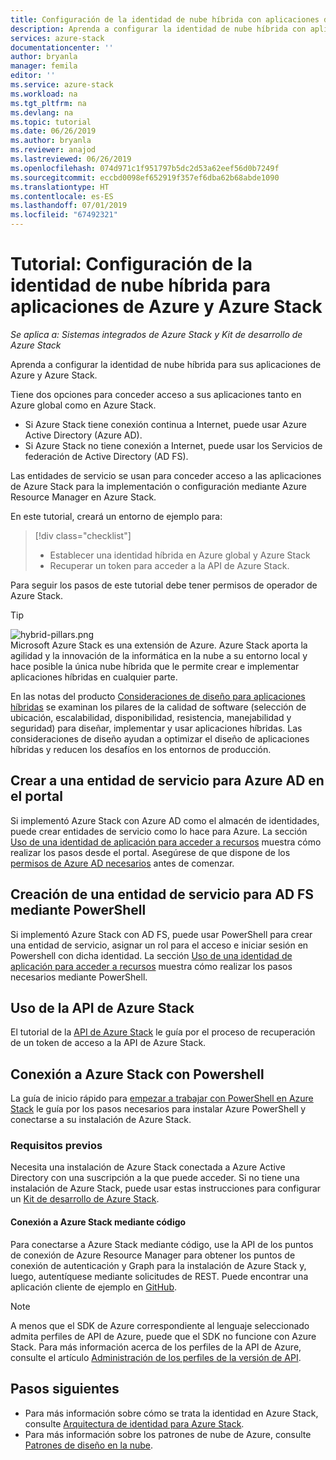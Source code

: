 ```yaml
---
title: Configuración de la identidad de nube híbrida con aplicaciones de Azure y Azure Stack | Microsoft Docs
description: Aprenda a configurar la identidad de nube híbrida con aplicaciones de Azure y Azure Stack.
services: azure-stack
documentationcenter: ''
author: bryanla
manager: femila
editor: ''
ms.service: azure-stack
ms.workload: na
ms.tgt_pltfrm: na
ms.devlang: na
ms.topic: tutorial
ms.date: 06/26/2019
ms.author: bryanla
ms.reviewer: anajod
ms.lastreviewed: 06/26/2019
ms.openlocfilehash: 074d971c1f951797b5dc2d53a62eef56d0b7249f
ms.sourcegitcommit: eccbd0098ef652919f357ef6dba62b68abde1090
ms.translationtype: HT
ms.contentlocale: es-ES
ms.lasthandoff: 07/01/2019
ms.locfileid: "67492321"
---
```

# <a name="tutorial-configure-hybrid-cloud-identity-for-azure-and-azure-stack-applications"></a>Tutorial: Configuración de la identidad de nube híbrida para aplicaciones de Azure y Azure Stack

*Se aplica a: Sistemas integrados de Azure Stack y Kit de desarrollo de Azure Stack*

Aprenda a configurar la identidad de nube híbrida para sus aplicaciones de Azure y Azure Stack.

Tiene dos opciones para conceder acceso a sus aplicaciones tanto en Azure global como en Azure Stack.

 * Si Azure Stack tiene conexión continua a Internet, puede usar Azure Active Directory (Azure AD).
 * Si Azure Stack no tiene conexión a Internet, puede usar los Servicios de federación de Active Directory (AD FS).

Las entidades de servicio se usan para conceder acceso a las aplicaciones de Azure Stack para la implementación o configuración mediante Azure Resource Manager en Azure Stack.

En este tutorial, creará un entorno de ejemplo para:

> [!div class="checklist"]
> - Establecer una identidad híbrida en Azure global y Azure Stack
> - Recuperar un token para acceder a la API de Azure Stack.

Para seguir los pasos de este tutorial debe tener permisos de operador de Azure Stack.

> [!Tip]  
> ![hybrid-pillars.png](./media/azure-stack-solution-cloud-burst/hybrid-pillars.png)  
> Microsoft Azure Stack es una extensión de Azure. Azure Stack aporta la agilidad y la innovación de la informática en la nube a su entorno local y hace posible la única nube híbrida que le permite crear e implementar aplicaciones híbridas en cualquier parte.  
> 
> En las notas del producto [Consideraciones de diseño para aplicaciones híbridas](https://aka.ms/hybrid-cloud-applications-pillars) se examinan los pilares de la calidad de software (selección de ubicación, escalabilidad, disponibilidad, resistencia, manejabilidad y seguridad) para diseñar, implementar y usar aplicaciones híbridas. Las consideraciones de diseño ayudan a optimizar el diseño de aplicaciones híbridas y reducen los desafíos en los entornos de producción.


## <a name="create-a-service-principal-for-azure-ad-in-the-portal"></a>Crear a una entidad de servicio para Azure AD en el portal

Si implementó Azure Stack con Azure AD como el almacén de identidades, puede crear entidades de servicio como lo hace para Azure. La sección [Uso de una identidad de aplicación para acceder a recursos](../operator/azure-stack-create-service-principals.md#manage-an-azure-ad-service-principal) muestra cómo realizar los pasos desde el portal. Asegúrese de que dispone de los [permisos de Azure AD necesarios](/azure/azure-resource-manager/resource-group-create-service-principal-portal#required-permissions) antes de comenzar.

## <a name="create-a-service-principal-for-ad-fs-using-powershell"></a>Creación de una entidad de servicio para AD FS mediante PowerShell

Si implementó Azure Stack con AD FS, puede usar PowerShell para crear una entidad de servicio, asignar un rol para el acceso e iniciar sesión en Powershell con dicha identidad. La sección [Uso de una identidad de aplicación para acceder a recursos](../operator/azure-stack-create-service-principals.md#manage-an-ad-fs-service-principal) muestra cómo realizar los pasos necesarios mediante PowerShell.

## <a name="using-the-azure-stack-api"></a>Uso de la API de Azure Stack

El tutorial de la [API de Azure Stack](azure-stack-rest-api-use.md) le guía por el proceso de recuperación de un token de acceso a la API de Azure Stack.

## <a name="connect-to-azure-stack-using-powershell"></a>Conexión a Azure Stack con Powershell

La guía de inicio rápido para [empezar a trabajar con PowerShell en Azure Stack](../operator/azure-stack-powershell-install.md) le guía por los pasos necesarios para instalar Azure PowerShell y conectarse a su instalación de Azure Stack.

### <a name="prerequisites"></a>Requisitos previos

Necesita una instalación de Azure Stack conectada a Azure Active Directory con una suscripción a la que puede acceder. Si no tiene una instalación de Azure Stack, puede usar estas instrucciones para configurar un [Kit de desarrollo de Azure Stack](../asdk/asdk-install.md).

#### <a name="connect-to-azure-stack-using-code"></a>Conexión a Azure Stack mediante código

Para conectarse a Azure Stack mediante código, use la API de los puntos de conexión de Azure Resource Manager para obtener los puntos de conexión de autenticación y Graph para la instalación de Azure Stack y, luego, autentíquese mediante solicitudes de REST. Puede encontrar una aplicación cliente de ejemplo en [GitHub](https://github.com/shriramnat/HybridARMApplication).

>[!Note]
>A menos que el SDK de Azure correspondiente al lenguaje seleccionado admita perfiles de API de Azure, puede que el SDK no funcione con Azure Stack. Para más información acerca de los perfiles de la API de Azure, consulte el artículo [Administración de los perfiles de la versión de API](azure-stack-version-profiles.md).

## <a name="next-steps"></a>Pasos siguientes

 - Para más información sobre cómo se trata la identidad en Azure Stack, consulte [Arquitectura de identidad para Azure Stack](../operator/azure-stack-identity-architecture.md).
 - Para más información sobre los patrones de nube de Azure, consulte [Patrones de diseño en la nube](https://docs.microsoft.com/azure/architecture/patterns).

